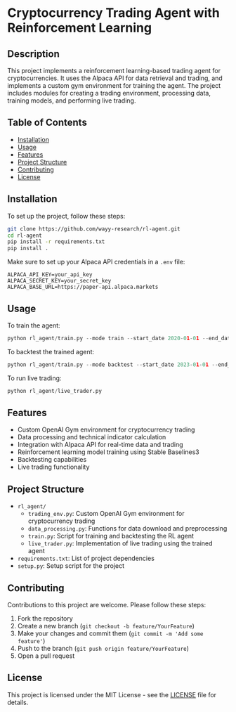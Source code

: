 # Cryptocurrency Trading Agent with Reinforcement Learning

## Description

This project implements a reinforcement learning-based trading agent for cryptocurrencies. It uses the Alpaca API for data retrieval and trading, and implements a custom gym environment for training the agent. The project includes modules for creating a trading environment, processing data, training models, and performing live trading.

## Table of Contents

- [Installation](#installation)
- [Usage](#usage)
- [Features](#features)
- [Project Structure](#project-structure)
- [Contributing](#contributing)
- [License](#license)

## Installation

To set up the project, follow these steps:

```bash
git clone https://github.com/wayy-research/rl-agent.git
cd rl-agent
pip install -r requirements.txt
pip install .
```

Make sure to set up your Alpaca API credentials in a `.env` file:

```
ALPACA_API_KEY=your_api_key
ALPACA_SECRET_KEY=your_secret_key
ALPACA_BASE_URL=https://paper-api.alpaca.markets
```

## Usage

To train the agent:

```python
python rl_agent/train.py --mode train --start_date 2020-01-01 --end_date 2023-01-01 --symbols BTC/USD ETH/USD
```

To backtest the trained agent:

```python
python rl_agent/train.py --mode backtest --start_date 2023-01-01 --end_date 2023-12-31 --symbols BTC/USD ETH/USD
```

To run live trading:

```python
python rl_agent/live_trader.py
```

## Features

- Custom OpenAI Gym environment for cryptocurrency trading
- Data processing and technical indicator calculation
- Integration with Alpaca API for real-time data and trading
- Reinforcement learning model training using Stable Baselines3
- Backtesting capabilities
- Live trading functionality

## Project Structure

- `rl_agent/`
  - `trading_env.py`: Custom OpenAI Gym environment for cryptocurrency trading
  - `data_processing.py`: Functions for data download and preprocessing
  - `train.py`: Script for training and backtesting the RL agent
  - `live_trader.py`: Implementation of live trading using the trained agent
- `requirements.txt`: List of project dependencies
- `setup.py`: Setup script for the project

## Contributing

Contributions to this project are welcome. Please follow these steps:

1. Fork the repository
2. Create a new branch (`git checkout -b feature/YourFeature`)
3. Make your changes and commit them (`git commit -m 'Add some feature'`)
4. Push to the branch (`git push origin feature/YourFeature`)
5. Open a pull request

## License

This project is licensed under the MIT License - see the [LICENSE](LICENSE) file for details.